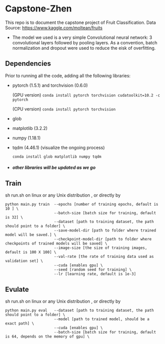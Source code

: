 # Capstone-Zhen

This repo is to document the capstone project of Fruit Classification. Data Source: https://www.kaggle.com/moltean/fruits

* The model we used is a very simple Convolutional neural network: 3 convolutional layers followed by pooling layers. As a convention, batch normalization and dropout were used to reduce the eisk of overfitting. 


## Dependencies
Prior to running all the code, adding all the following libraries:

* pytorch (1.5.1) and torchvision (0.6.0) 

  (GPU version) 
  ```conda install pytorch torchvision cudatoolkit=10.2 -c pytorch```
  
  (CPU version) 
  ```conda install pytorch torchvision```
  
* glob 
* matplotlib (3.2.2)
* numpy (1.18.1)
* tqdm (4.46.1) (visualize the ongoing process)

  ```conda install glob matplotlib numpy tqdm```

* ##### other libraries will be updated as we go 

## Train 
sh run.sh on linux or any Unix distribution , or directly by
``` 
python main.py train  --epochs [number of training epochs, default is 10 ] \
                      --batch-size [batch size for training, default is 32] \
                      --dataset [path to training dataset, the path should point to a folder] \
                      --save-model-dir [path to folder where trained model will be saved.] \
                      --checkpoint-model-dir [path to folder where checkpoints of trained models will be saved] \
                      --image-size [the size of training images, default is 100 X 100] \
                      --val-rate [the rate of training data used as validation set] \
                      --cuda [enables gpu] \
                      --seed [random seed for training] \
                      --lr [learning rate, default is 1e-3]             
```     

## Evulate
sh run.sh on linux or any Unix distribution , or directly by
``` 
python main.py eval   --dataset [path to training dataset, the path should point to a folder] \
                      --model [path to trained model, should be a exact path] \
                      --cuda [enables gpu] \
                      --batch-size [batch size for training, default is 64, depends on the memory of gpu] \
                               
```     



